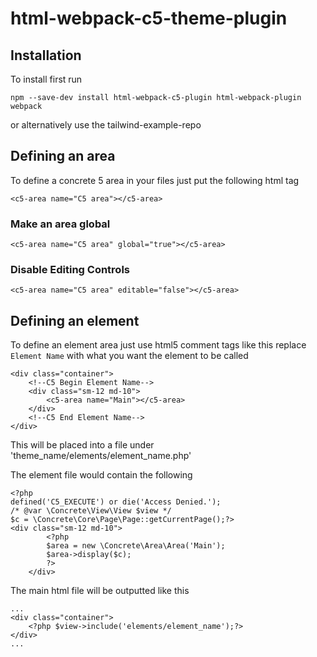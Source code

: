 # html-webpack-c5-theme-plugin

## Installation

To install first run

```
npm --save-dev install html-webpack-c5-plugin html-webpack-plugin webpack
```

or alternatively use the tailwind-example-repo

## Defining an area

To define a concrete 5 area in your files
just put the following html tag

```
<c5-area name="C5 area"></c5-area>
```

### Make an area global

```
<c5-area name="C5 area" global="true"></c5-area>
```

### Disable Editing Controls

```
<c5-area name="C5 area" editable="false"></c5-area>
```

## Defining an element

To define an element area just use html5 comment tags like this replace `Element Name` with what you want the element to be called

```
<div class="container">
    <!--C5 Begin Element Name-->
    <div class="sm-12 md-10">
        <c5-area name="Main"></c5-area>
    </div>
    <!--C5 End Element Name-->
</div>
```

This will be placed into a file under 'theme_name/elements/element_name.php'

The element file would contain the following

```
<?php
defined('C5_EXECUTE') or die('Access Denied.');
/* @var \Concrete\View\View $view */
$c = \Concrete\Core\Page\Page::getCurrentPage();?>
<div class="sm-12 md-10">
        <?php
        $area = new \Concrete\Area\Area('Main');
        $area->display($c);
        ?>
    </div>
```

The main html file will be outputted like this

```
...
<div class="container">
    <?php $view->include('elements/element_name');?>
</div>
...
```
